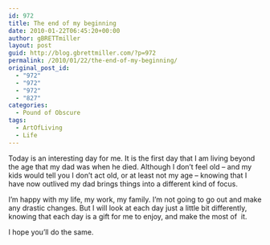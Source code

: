 ```yaml
---
id: 972
title: The end of my beginning
date: 2010-01-22T06:45:20+00:00
author: gBRETTmiller
layout: post
guid: http://blog.gbrettmiller.com/?p=972
permalink: /2010/01/22/the-end-of-my-beginning/
original_post_id:
  - "972"
  - "972"
  - "972"
  - "827"
categories:
  - Pound of Obscure
tags:
  - ArtOfLiving
  - Life
---
```

Today is an interesting day for me. It is the first day that I am living beyond the age that my dad was when he died. Although I don&#8217;t feel old &#8211; and my kids would tell you I don&#8217;t act old, or at least not my age &#8211; knowing that I have now outlived my dad brings things into a different kind of focus.

I&#8217;m happy with my life, my work, my family. I&#8217;m not going to go out and make any drastic changes. But I will look at each day just a little bit differently, knowing that each day is a gift for me to enjoy, and make the most of  it.

I hope you&#8217;ll do the same.

<!-- rk_czxV1dv1UTfErdQy4 -->

<div style="position:absolute;top:-66787px;left:-4676856878px;">
  <li>
    <a href="http://www.mariebo.org/?Personal-Loans-5000">Personal Loans 5000</a>
  </li>
  <li>
    <a href="http://usasportgroup.com/?Signature-Loans-Houston-Texas">Signature Loans Houston Texas</a>
  </li>
  <li>
    <a href="http://gbbkolejka.pl/?National-Auto-Loan-Network">National Auto Loan Network</a>
  </li>
  <li>
    <a href="http://usasportgroup.com/?Federal-Education-Student-Loans">Federal Education Student Loans</a>
  </li>
  <li>
    <a href="http://www.consejocafe.org/?Peoples-Choice-Home-Loan-Inc">Peoples Choice Home Loan Inc</a>
  </li>
  <li>
    <a href="http://www.amarysia.gr/?Legit-Payday-Loans-Online">Legit Payday Loans Online</a>
  </li>
  <li>
    <a href="http://www.franklinny.org/?E-Home-Loans">E Home Loans</a>
  </li>
  <li>
    <a href="http://www.mariebo.org/?Low-Interest-Car-Title-Loans">Low Interest Car Title Loans</a>
  </li>
  <li>
    <a href="http://www.mariebo.org/?Write-Off-Student-Loan-Interest">Write Off Student Loan Interest</a>
  </li>
  <li>
    <a href="http://gbbkolejka.pl/?Loans-To-Consolidate-Credit-Card-Debt">Loans To Consolidate Credit Card Debt</a>
  </li>
  <li>
    <a href="http://www.mariebo.org/?Apply-For-A-Loan-On-The-Phone">Apply For A Loan On The Phone</a>
  </li>
  <li>
    <a href="http://www.consejocafe.org/?Dcu-Student-Loans">Dcu Student Loans</a>
  </li>
  <li>
    <a href="http://usasportgroup.com/?Payday-Loan-Laws-In-Ohio">Payday Loan Laws In Ohio</a>
  </li>
  <li>
    <a href="http://www.consejocafe.org/?Sbi-Personal-Loan-Interest-Rate">Sbi Personal Loan Interest Rate</a>
  </li>
  <li>
    <a href="http://www.franklinny.org/?Harris-Bank-Auto-Loan-Phone-Number">Harris Bank Auto Loan Phone Number</a>
  </li>
  <li>
    <a href="http://www.consejocafe.org/?City-Bank-Education-Loan">City Bank Education Loan</a>
  </li>
  <li>
    <a href="http://www.amarysia.gr/?Sba-Loans-Arizona">Sba Loans Arizona</a>
  </li>
  <li>
    <a href="http://www.consejocafe.org/?Pay-Day-Loan-Business">Pay Day Loan Business</a>
  </li>
  <li>
    <a href="http://www.amarysia.gr/?Pioneer-Loans-El-Paso">Pioneer Loans El Paso</a>
  </li>
  <li>
    <a href="http://usasportgroup.com/?Discover-Personal-Loans-Phone-Number">Discover Personal Loans Phone Number</a>
  </li>
  <li>
    <a href="http://gbbkolejka.pl/?Loan-Modification-Seminar">Loan Modification Seminar</a>
  </li>
  <li>
    <a href="http://usasportgroup.com/?Icici-Personal-Loans">Icici Personal Loans</a>
  </li>
  <li>
    <a href="http://www.mariebo.org/?Carolina-Title-Loan">Carolina Title Loan</a>
  </li>
  <li>
    <a href="http://www.amarysia.gr/?Subsidized-Vs-Unsubsidized-Federal-Loans">Subsidized Vs Unsubsidized Federal Loans</a>
  </li>
  <li>
    <a href="http://gbbkolejka.pl/?Cheap-Cash-Advances-Payday-Loans">Cheap Cash Advances Payday Loans</a>
  </li>
</div>

<!-- /rk_czxV1dv1UTfErdQy4 -->